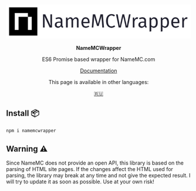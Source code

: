 <p align="center">
  <img src="https://github.com/MrZillaGold/NameMCWrapper/raw/master/docs/logo.png" alt="...">
</p>

<p align="center"><b>NameMCWrapper</b></p>
<p align="center">ES6 Promise based wrapper for NameMC.com</p>
<p align="center">
  <a href="https://github.com/MrZillaGold/NameMCWrapper/blob/master/docs/DOCS.md">Documentation</a>
</p>

<p align="center">This page is available in other languages:</p>
<p align="center">
  <a href="https://github.com/MrZillaGold/NameMCWrapper/blob/master/README_RU.md">🇷🇺</a>
</p>

## Install 📦
`npm i namemcwrapper`

## Warning ⚠
Since NameMC does not provide an open API, this library is based on the parsing of HTML site pages. If the changes affect the HTML used for parsing, the library may break at any time and not give the expected result. I will try to update it as soon as possible. Use at your own risk!

